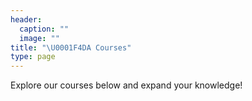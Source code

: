 ```yaml
---
header:
  caption: ""
  image: ""
title: "\U0001F4DA Courses"
type: page
---
```


Explore our courses below and expand your knowledge!